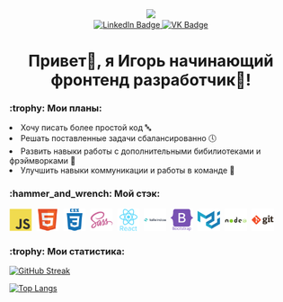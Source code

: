 <div id="header" align="center">
  <img src="https://media.giphy.com/media/R03zWv5p1oNSQd91EP/giphy.gif" width="200"/>  
</div>
<div id="badges" align="center">
  <a href="https://www.linkedin.com/in/igor-yakovlev-83b60622a/">
    <img src="https://img.shields.io/badge/LinkedIn-brightgreen?style=for-the-badge&logo=linkedin&logoColor=white" alt="LinkedIn Badge"/>
  </a>
  <a href="https://vk.com/id66345979">
    <img src="https://img.shields.io/badge/VK-brightgreen?logo=vk&logoColor=white&style=for-the-badge" alt="VK Badge"/>
  </a>
</div>
  <h1 align="center">Привет👋, я Игорь  начинающий фронтенд разработчик🧒!</h1>
<h3>:trophy: Мои планы:</h2> 
<li>Хочу писать более простой код 🔤</li>
<li>Решать поставленные задачи сбалансированно 🕔</li>
<li>Развить навыки работы с дополнительными бибилиотеками и фрэймворками 📑</li>
<li>Улучшить навыки коммуникации и работы в команде 🤜</li>
<h3>:hammer_and_wrench: Мой стэк:</h2> 
<div>
  <img src="https://github.com/devicons/devicon/blob/master/icons/javascript/javascript-original.svg" title="JavaScript" alt="JavaScript" width="40" height="40"/>&nbsp;
  <img src="https://github.com/devicons/devicon/blob/master/icons/html5/html5-original.svg" title="HTML5" alt="HTML" width="40" height="40"/>&nbsp;
  <img src="https://github.com/devicons/devicon/blob/master/icons/css3/css3-plain-wordmark.svg"  title="CSS3" alt="CSS" width="40" height="40"/>&nbsp;
  <img src="https://github.com/devicons/devicon/blob/master/icons/sass/sass-original.svg"  title="SASS" alt="SASS" width="40" height="40"/>&nbsp;
  <img src="https://github.com/devicons/devicon/blob/master/icons/react/react-original-wordmark.svg" title="React" alt="React" width="40" height="40"/>&nbsp;
  <img src="https://github.com/devicons/devicon/blob/master/icons/tailwindcss/tailwindcss-original-wordmark.svg" title="Tailwind" alt="Tailwind" width="40" height="40"/>&nbsp;
  <img src="https://github.com/devicons/devicon/blob/master/icons/bootstrap/bootstrap-plain-wordmark.svg" title="Bootstrap" alt="Bootstrap" width="40" height="40"/>&nbsp;
  <img src="https://github.com/devicons/devicon/blob/master/icons/materialui/materialui-original.svg" title="Material UI" alt="Material UI" width="40" height="40"/>&nbsp;
  <img src="https://github.com/devicons/devicon/blob/master/icons/nodejs/nodejs-original-wordmark.svg" title="NodeJS" alt="NodeJS" width="40" height="40"/>&nbsp;
  <img src="https://github.com/devicons/devicon/blob/master/icons/git/git-original-wordmark.svg" title="Git" **alt="Git" width="40" height="40"/>
</div>
<h3>:trophy: Мои статистика:</h3>

[![GitHub Streak](http://github-readme-streak-stats.herokuapp.com?user=igor-yakovlev&theme=green_nur&date_format=j%20M%5B%20Y%5D)](https://git.io/streak-stats)

[![Top Langs](https://github-readme-stats.vercel.app/api/top-langs/?username=igor-yakovlev&layout=compact&theme=vision-friendly-dark)](https://github.com/anuraghazra/github-readme-stats)

